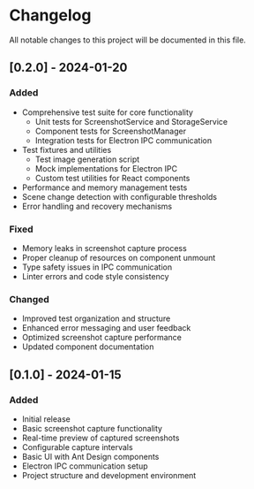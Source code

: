 # Changelog

All notable changes to this project will be documented in this file.

## [0.2.0] - 2024-01-20

### Added

- Comprehensive test suite for core functionality
  - Unit tests for ScreenshotService and StorageService
  - Component tests for ScreenshotManager
  - Integration tests for Electron IPC communication
- Test fixtures and utilities
  - Test image generation script
  - Mock implementations for Electron IPC
  - Custom test utilities for React components
- Performance and memory management tests
- Scene change detection with configurable thresholds
- Error handling and recovery mechanisms

### Fixed

- Memory leaks in screenshot capture process
- Proper cleanup of resources on component unmount
- Type safety issues in IPC communication
- Linter errors and code style consistency

### Changed

- Improved test organization and structure
- Enhanced error messaging and user feedback
- Optimized screenshot capture performance
- Updated component documentation

## [0.1.0] - 2024-01-15

### Added

- Initial release
- Basic screenshot capture functionality
- Real-time preview of captured screenshots
- Configurable capture intervals
- Basic UI with Ant Design components
- Electron IPC communication setup
- Project structure and development environment
